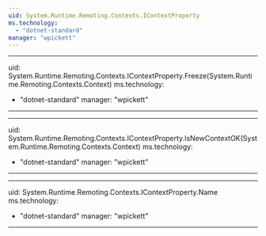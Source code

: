 ```yaml
---
uid: System.Runtime.Remoting.Contexts.IContextProperty
ms.technology: 
  - "dotnet-standard"
manager: "wpickett"
---
```


---
uid: System.Runtime.Remoting.Contexts.IContextProperty.Freeze(System.Runtime.Remoting.Contexts.Context)
ms.technology: 
  - "dotnet-standard"
manager: "wpickett"
---

---
uid: System.Runtime.Remoting.Contexts.IContextProperty.IsNewContextOK(System.Runtime.Remoting.Contexts.Context)
ms.technology: 
  - "dotnet-standard"
manager: "wpickett"
---

---
uid: System.Runtime.Remoting.Contexts.IContextProperty.Name
ms.technology: 
  - "dotnet-standard"
manager: "wpickett"
---
